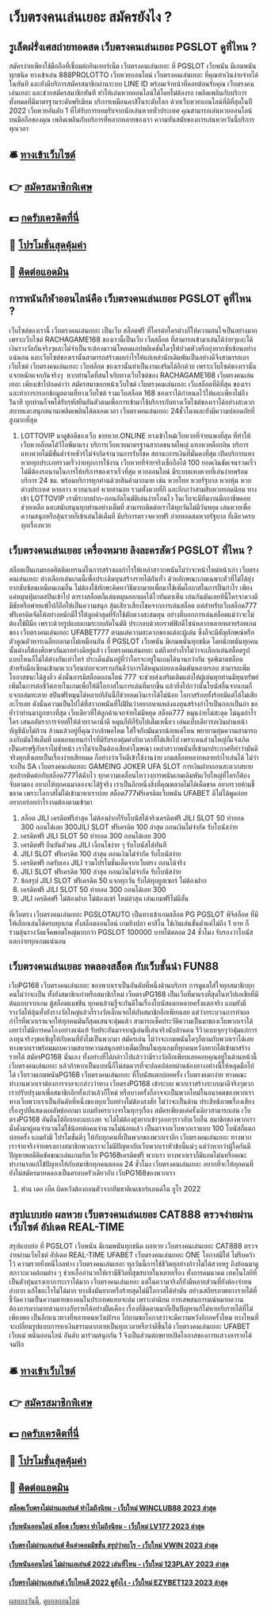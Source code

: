 # เว็บตรงคนเล่นเยอะ สมัครยังไง ?
## รูเล็ตฝรั่งเศสถ่ายทอดสด เว็บตรงคนเล่นเยอะ PGSLOT ดูที่ไหน ?
สมัครง่ายเพียงใช้มือถือที่เชื่อมต่ออินเทอร์เน็ต เว็บตรงคนเล่นเยอะ ที่ PGSLOT เว็บพนัน มีเกมพนันทุกชนิด ทางเข้าเล่น 888PROLOTTO เว็บหวยออนไลน์ เว็บตรงคนเล่นเยอะ ที่คุณทำเงินง่ายจ่ายได้ในทันที และยังมีบริการสมัครสมาชิกผ่านระบบ LINE ID พร้อมเจ้าหน้าที่คอยต้อนรับคุณ เว็บตรงคนเล่นเยอะ และช่วยสมัครสมาชิกทันที ทำให้เล่นหวยออนไลน์ได้โดยไม่ต้องรอ เพลิดเพลินกับบริการทั้งหมดที่มีมาตรฐานระดับพรีเมียม บริการเหมือนคาสิโนระดับโลก ด้วยเว็บหวยออนไลน์ที่ดีที่สุดในปี 2022 เว็บหวยอันดับ 1 ที่ได้รับการยอมรับจากนักเล่นหวยทั่วประเทศ คุณสามารถเล่นหวยออนไลน์บนมือถือของคุณ เพลิดเพลินกับบริการที่หลากหลายของเรา ความทันสมัยของการเล่นหวยวันนี้บริการทุกเวลา

## 🛎 [ทางเข้าเว็บไซต์](https://bit.ly/3SdLNi2)
## 👉 [สมัครสมาชิกพิเศษ](https://bit.ly/3SdLNi2)
## 💵 [กดรับเครดิตที่นี่](https://bit.ly/3dyRKHj)
## 👑 [โปรโมชั่นสุดคุ้มค่า](https://bit.ly/3dyRKHj)
## 📱 [ติดต่อแอดมิน](https://bit.ly/3dyRKHj)

## การพนันกีฬาออนไลน์คือ เว็บตรงคนเล่นเยอะ PGSLOT ดูที่ไหน ?
เว็บไซต์ของเรานี้ เว็บตรงคนเล่นเยอะ เป็นเว็บ สล็อตฟรี ที่ใครต่อใครต่างก็ให้ความสนใจเป็นอย่างมากเพราะเว็บไซต์ RACHAGAME168 ของเรานี้เป็นเว็บ เว็ตสล็อต ที่สามารถเข้ามาเล่นได้ง่ายๆและได้เงินรางวัลกันจริงๆและไม่จำเป็นจะต้องดาวน์โหลดแอปพลิเคชันใดๆให้ปวดหัวหรือยุ่งยากซับซ้อนอย่างแน่นอน และเว็บไซต์ของเรานั้นสามารถสร้างผลกำไรให้แก่เหล่านักเดิมพันเป็นอย่างดีจึงสามารถเอาเว็บไซต์ เว็บตรงคนเล่นเยอะ เว็บสล็อต ของเรานั้นทำเป็นงานเสริมได้อีกด้วย เพราะเว็บไซต์ของเรานั้นแจกหนักแจกกันจริงๆ  หากท่านใดที่สนใจกับทางเว็บไซต์ของ RACHAGAME168 เว็บตรงคนเล่นเยอะ เพียงเข้าไปกดคำว่า สมัครสมาชอกหน้าเว็บไซต์ เว็บตรงคนเล่นเยอะ เว็บสล็อตที่ดีที่สุด ของเราและทำการกรอกข้อมูลตามที่ทางเว็บไซต์ รวมเว็บสล็อต 168 ของเราได้กำหนดไว้ให้และเพียงไม่ถึง 1นาที ทุกท่านก็จพได้รับรหัสยืนยันตัวตนเพื่อการเข้ามาใช้บริการกับทางเว็บไซต์ของเราได้อย่างสะดวกสบายและสนุกสนานเพลิดเพลินได้ตลอดเวลา เว็บตรงคนเล่นเยอะ 24ชั่วโมงและยังมีความปลอดภัยที่สูงมากที่สุด
1. LOTTOVIP มาดูข้อดีของเว็บ ขายหวย.ONLINE ทางเข้าใหม่เว็บหวยที่จ่ายแพงที่สุด ที่ทำให้เว็บหวยล็อตโต้วีไอพีมาแรง บริการเว็บหวยมาตรฐานสากลขนาดใหญ่ แทงหวยล็อกอิน บริการแทงหวยไม่มีขั้นต่ำจ่ายชัวร์ไม่จำกัดจำนวนการรับโชค สถานะการเงินที่มั่นคงที่สุด เปิดบริการแทงหวยทุกประเภทรวดเร็วง่ายทุกการใช้งาน เว็บหวยที่จ่ายจริงเชื่อถือได้ 100 ยอดเงินชัดเจนรวดเร็วไม่มีต้องรอนานในการให้บริการของเราเร็วที่สุด หวยออนไลน์ มีระบบแทงหวยที่เล่นง่ายพร้อมบริการ 24 ชม. พร้อมบริการทุกท่านด้วยสินค้ามากมาย เช่น หวยไทย หวยรัฐบาล หวยหุ้น หวยต่างประเทศ หายลาว หวยมาเลย์ หวยฮานอย รวมทั้งหวยยี่กี และอีกกว่าสามสิบหวยยอดนิยม ทางเข้า LOTTOVIP เรามีระบบฝาก-ถอนอัตโนมัติเล่นง่ายโอนไว ในเว็บจะมีทีมงานมืออาชีพคอยช่วยเหลือ และสนับสนุนทุกท่านอย่างเต็มที่ สามารถติดต่อเราได้ทุกวันไม่มีวันหยุด เล่นหวยเพื่อความสนุกหรือลุ้นรวยก็เข้าเล่นได้เต็มที่ มีบริการตรวจหวยฟรี ถ่ายทอดสดหวยรัฐบาล ที่เดียวครบทุกเรื่องหวย

## เว็บตรงคนเล่นเยอะ เครื่องหมาย ลิงละครสัตว์ PGSLOT ที่ไหน ?
สล็อตเป็นเกมยอดฮิตติดเทรนด์ในการสร้างผลกำไรให้เหล่าสาวกพนันไม่ว่าจะหน้าใหม่หน้าเก่า เว็บตรงคนเล่นเยอะ ต่างเลือกเล่นเกมนี้เพื่อประเดิมทุนสร้างรายได้กันทั่ว ด้วยลักษณะเกมเฉพาะตัวที่ไม่ได้ยุ่งยากซับซ้อนเหมือนเกมอื่น ไม่ต้องใช้ทักษะคิดหาวิธีมากมายเพื่อมาใช้เพิ่มโอกาสในการปั่นกำไร เพียงแค่หมุนปุ่มกดสปินเข้าไป ตารางสล็อตก็แล่นหมุนออกผลได้ไวทันตาเห็น เล่นกันมันเลยทีนี้ใครจะดวงดีมีชัยหรือพ่ายแพ้ไปก็ถือให้เป็นความสนุก ลุ้นเสียวเสี่ยงโชคจากการเล่นสล็อต แต่สำหรับเว็บสล็อต777 ฟรีเครดิตจัดให้อย่างหนักมีไว้ให้ลูกค้าสุดที่รักใช้ตักตวงสะสมทุน อย่างที่บอกการเล่นสล็อตแม้ว่าจะไม่ต้องใช้ฝีมือ เพราะด้วยรูปแบบเกมระบบอัตโนมัติ ประกอบด้วยกราฟฟิกดีไซน์หลากหลายหลายร้อยเกมของ เว็บตรงคนเล่นเยอะ UFABET777 ตามแต่ความสะดวกของแต่ละผู้เล่น ซึ่งก็จะมีสัญลักษณ์หรือตัวคูณตัวหารเฉลี่ยออกมาไม่เหมือนกัน ที่ PGSLOT เว็บพนัน มีเกมพนันทุกชนิด โดยนักพนันทุกคนนั้นต่างก็ต้องศึกษากันมาอย่างดีอยู่แล้ว เว็บตรงคนเล่นเยอะ แต่ถึงอย่างไรไม่ว่าจะเลือกเล่นสล็อตรูปแบบไหนก็ไม่ได้ต่างกันเท่าไหร่ ประเด็นมันอยู่ที่ว่าใครจะอยู่ในเกมได้นานกว่ากัน จุดพิฆาตสล็อตสำหรับมือเซียนเข้ามาแวะเวียนบ่อยจะทราบกันดีว่าการได้หมุนบ่อยลงเดิมพันหลายรอบ สามารถเพิ่มโอกาสชนะได้สูงลิ่ว ดังนั้นการมีสล็อตออนไลน์ 777 จะช่วยส่งเสริมเติมแต่งให้ผู้เล่นทุกท่านมีทุนทรัพย์เพิ่มในการต่อชีวิตภายในเกมเพื่อให้มีโอกาสในการเล่นที่มากขึ้น แล้วยิ่งไปกว่านั้นโบนัสอื่นจากเกมก็แจกถล่มทะลาย สปินฟรีหมุนได้หลายทีอันนี้ก็ช่วยลดเงินเราได้ไม่น้อย โอกาสร้อยทั้งร้อยมีแต่ได้ไม่เสียอะไรเลย ดังนั้นความเป็นไปได้ที่สาวกพนันที่ใฝ่ฝันว่าอยากหาแหล่งลงทุนสร้างกำไรเป็นกอกเป็นกำ ขอย้ำว่าท่านมาถูกทางที่สุด เว็บเดียวที่ให้ลูกค้าแจกจ่ายไม่มีหยุด สล็อต777 หมุนง่ายไม่สะดุด ไม่ฉุดกำไรใคร เสนออัตราการจ่ายที่ให้ด้วยราคาน้ำดี หมุนกี่ทีก็รับไปเต็มเหนี่ยว เล่นแป๊บเดียวรอเงินผ่านหน้าบัญชีนับไม่ถ้วน ล้วนแล้วอยู่ที่คุณว่ากล้าพอไหม ใส่ใจกับมันมากน้อยแค่ไหน พยายามทุ่มความสามารถลงกับมันให้เต็มที่ ผลตอบแทนกำไรที่มีรับรองคุ้มค่ากับเวลาที่ได้เสียไป เพราะคนส่วนใหญ่ก็แจ้งเกิดเป็นเศรษฐีกับเราไม่ซ้ำหน้า เราไม่จำเป็นต้องเสียค่าโฆษณา เหล่าสาวกพนันที่เข้ามาประกาศทีท่าว่ามันดีจริงทุกสิ่งเลยเป็นเรื่องง่ายเสียหมด ก็อย่างว่าเว็บดีเข้าใช้งานง่าย เกมสล็อตหลากหลายกำไรเล่นได้ ไม่ว่าจะเป็น SA เว็บตรงคนเล่นเยอะ GAMEING JOKER UFA SLOT การเงินฝากถอนสะดวกสบาย สุดท้ายติดต่อกับสล็อต777ได้ฉับไว ทุกความเคลื่อนไหววงการพนันเกมเดิมพันเว็บใหญ่ที่ใครก็ต้องจับตามอง อยากให้ทุกคนมาลองจะได้รู้จริง เราเป็นอีกหนึ่งสิ่งที่คุณพลาดไม่ได้เด็ดขาด อยากรวยห้ามขี้ขลาด เพราะโอกาสไม่ได้เข้ามาหาเราบ่อย สล็อต777ฟรีเครดิตเว็บพนัน UFABET ดีไม่ได้พูดอ่อย อยากอร่อยกำไรงามต้องตามเข้ามา
1. สล็อต JILI เครดิตฟรีล่าสุด ไม่ต้องฝากก็รับโบนัสได้จริงเครดิตฟรี JILI SLOT 50 ทำยอด 300 ถอนได้เลย 300JILI SLOT ฟรีเครดิต 100 ล่าสุด ถอนเงินไม่จำกัด รับโบนัสง่าย
2. เครดิตฟรี JILI SLOT 50 ทำยอด 300 ถอนได้เลย 300
3. เครดิตฟรี ยืนยันตัวตน JILI เงื่อนไขง่าย ๆ รับโบนัสได้ทันที
4. JILI SLOT ฟรีเครดิต 100 ล่าสุด ถอนเงินไม่จำกัด รับโบนัสง่าย
5. เครดิตฟรี กดรับเอง JILI รวมโปรโมชั่นเด็ดจากเว็บตรง ถอนได้จริง
6. JILI SLOT ฟรีเครดิต 100 ล่าสุด ถอนเงินไม่จำกัด รับโบนัสง่าย
7. ข้อสรุป JILI SLOT ฟรีเครดิต 50 แจกทุกวัน รับได้ทุกยูสเซอร์ ไม่ต้องฝาก
8. เครดิตฟรี JILI SLOT 50 ทำยอด 300 ถอนได้เลย 300
9. JILI เครดิตฟรี ไม่ต้องฝาก ไม่ต้องแชร์ ใหม่ล่าสุด เล่นเกมฟรีไม่มีอั้น

ที่เว็บตรง เว็บตรงคนเล่นเยอะ PGSLOTAUTO เป็นทางเข้าเกมสล็อต PG PGSLOT พีจีสล็อต ที่มีให้เลือกเล่นได้ครบทุกเกม ทั้งสล็อตออนไลน์ เกมยิงปลา คาสิโน ใช้เงินเล่นขั้นต่ำแค่ไม่ถึง 1 บาท ก็ร่วมลุ้นรางวัลแจ็คพอตใหญ่มากกว่า PGSLOT 100000 บาทได้ตลอด 24 ชั่วโมง รับรองว่าโบนัสแตกง่ายทุกเกมแน่นอน

## เว็บตรงคนเล่นเยอะ ทดลองสล็อต กับเว็บชั้นนำ FUN88
เว็บPG168 เว็บตรงคนเล่นเยอะ ของพวกเราเป็นอันดับที่หนึ่งด้านบริการ การดูแลใส่ใจทุกสมาชิกทุกคนไม่ว่าจะเป็น ทั้งยังสมาชิกเก่าหรือสมาชิกใหม่ เว็บตรงPG168 เป็นเว็บที่มาแรงที่สุดในทวีปเอเชียที่มีต้นแบบจากเกม ตู้สล็อตแมชชีน ทุกคนล้วนรู็จะกันดีในเรื่องโบนัสแตกหลายครั้งแตกจริง แถมยังมีรางวัลให้ลุ้นทั้งยังรางวัลใหญ่แล้วก็รางวัลเล็กแจกให้กับสมาชิกอีกเพียบเลย แต่ว่ากระบวนการทำผลกำไรที่พวกเราแจกให้ทุกคนมันก็สุดแสนจะคุ้มแล้ว สามารถเช็คประวัติความเป็นมาของเว็บพวกเราได้เลยว่าไม่มีการคดโกงอย่างแน่แท้ รับประกันมาจากผู้เล่นที่เล่นจริงนับล้านคน รีวิวแบบจุกๆว่าคุ้มแก่การลงทุนจริงๆขอเชิญให้กับคนที่ยังไม่เป็นพวกมา สมัครเล่น ไม่ว่าจะเกมพนันใดๆก็ตามกับพวกเราได้เลย ทางพวกเราพร้อมมอบความสบายความสนุกอย่างเต็มเปี่ยมในทุกเกมที่ทุกคนหวังอยากได้เข้ามาสร้างรายได้ สมัครPG168 นั่นเอง ทั้งอย่างที่ได้กล่าวไปแล้วว่ามีรางวัลอีกเพียบเลยคอยคุณอยู่ในด้านหน้านี้ เว็บตรงคนเล่นเยอะ แล้วถ้าหากเป็นแบบนี้ก็ไม่สมควรที่จะปลดปล่อยผ่านช่องทางอย่างนี้ให้หลุดมือไปได้
เว็บรวมเกมพนันPG168 เว็บตรงคนเล่นเยอะ ที่โบนัสแตกบ่อยครั้ง เว็บตรงแตกง่าย ทางคณะทำงานพวกเราต้องการจากจะกล่าวว่าทาง เว็บตรงPG168 เข้าระบบ พวกเราสร้างระบบมาดีจริงๆพวกเราปรับปรุงมาเพื่อสมาชิกอีกทั้งเก่าแล้วก็ใหม่ หรือบางครั้งก็อาจจะเป็นพวกใหม่ในอนาคตของพวกเรา ทางเว็บพวกเราเป็นอันดับที่หนึ่งของทุกเว็บอย่างไม่ต้องสงสัย ไม่ว่าจะเป็นด้าน ประสิทธิภาพเรื่องเสียง เรื่องรูปที่แสดงผลลัพธ์ออกมา แถมยังครบวงจรในทุกๆเรื่อง สมัครเพียงแค่ครั้งเดียวสามารถเล่น เว็บตรงPG168 อันอื่นได้อีกเยอะแยะเลย จะได้ไม่ต้องยุ่งยากเข้าๆออกๆราวกับเว็บอื่น สมาชิกของพวกเรามั่งคั่งมาผู้คนจำนวนไม่ใช้น้อยต่อคนจำนวนไม่น้อยแล้ว เป็นมาจากเว็บพวกเราแบบ 100 โบนัสก็แตกบ่อยครั้ง แถมยังมี โปรโมชั่นดีๆ ให้กับทุกคนที่เป็นพวกของพวกเราอีก เว็บตรงคนเล่นเยอะ ทางพวกเราจ่ายจริงจ่ายตรงทางสมาชิกพวกเราจะไม่มีปัญหากับเว็บพวกเราหัวข้อนี้แน่ๆ แต่ว่าหากว่าผู้ใดกันมีปัญหาพอดีติดขัดขณะเล่นเกมกับเว็บ PG168เครดิตฟรี พวกเรา ทางพวกเราก็มีแอดไม่นหรือคณะทำงานรอแก้ไข้ปัญหาให้กับสมาชิกทุกคนตลอด 24 ชั่วโมง เว็บตรงคนเล่นเยอะ อยากที่จะให้ทุกคนที่ยังไม่สมัครมาทดลองเป็นครอบครัวเดียวกับ เว็บPG168ของพวกเรา
1. ฟาน เดอ เบ็ค ผิดหวังต้องถอนตัวจากทีมชาติเนเธอร์แลนด์ใน ยูโร 2022

## สรุปแบบย่อ ผลหวย เว็บตรงคนเล่นเยอะ CAT888 ตรวจง่ายผ่านเว็บไซต์ อัปเดต REAL-TIME
สรุปแบบย่อ ที่ PGSLOT เว็บพนัน มีเกมพนันทุกชนิด ผลหวย เว็บตรงคนเล่นเยอะ CAT888 ตรวจง่ายผ่านเว็บไซต์ อัปเดต REAL-TIME UFABET เว็บตรงคนเล่นเยอะ ONE โอกาสมีให้ ไม่รีบคว้าไว้ ความรวยยิ่งหนีไกลห่าง เว็บตรงคนเล่นเยอะ ทุกวันนี้การใช้ชีวิตทุกย่างก้าวไม่ได้สวยหรู ถึงย้อนมาดูสภาวะแวดล้อมต่าง ๆ ช่วยเอื้ออำนวยให้เรามีชีวิตที่สุขสบายในหลายเรื่อง ทั้งการคมนาคม เทคโนโลยีที่เป็นตัวทุ่นแรงเบาภาระเราได้มาก เว็บตรงคนเล่นเยอะ แต่ในความจริงก็ยังมีหลายส่วนที่ยังต้องจำทนลำบาก แก้ไขอะไรไม่ได้มาก บางสิ่งมันยากหรือร้ายสุดไม่มีโอกาสได้ทำมัน อย่างเสถียรภาพทางรายได้ที่ชี้วัดความเป็นความตายของคนในประเทศแทบจะล่ม เพราะค่านิยม การเสพสมอารมณ์หมายความต้องการมากมายสวนทางกับรายได้อย่างฝืดเคือง เรื่องที่ติดตามมาก็เป็นปัญหาแก้ไม่หายกับรายได้ที่ไม่เพียงพอ เป็นอีกแนวทางที่หลายคนหวังเฝ้ารอ ไถ่ถามขอโอกาสว่าจะมีความหวังอีกกครั้งไหม ทางไหนที่จะเปลี่ยนรูปแบบการหาเงินธรรมดากลายเป็นทุกเวลาหรือว่าดีขึ้นได้ เว็บตรงคนเล่นเยอะ UFABET เว็บแม่ พนันออนไลน์ อันดับ มาร่วมสนุกกัน 1 จึงเป็นส่วนต่อขยายเปิดโอกาสของการแสวงหารายได้จมปัก

## 🛎 [ทางเข้าเว็บไซต์](https://bit.ly/3SdLNi2)
## 👉 [สมัครสมาชิกพิเศษ](https://bit.ly/3SdLNi2)
## 💵 [กดรับเครดิตที่นี่](https://bit.ly/3dyRKHj)
## 👑 [โปรโมชั่นสุดคุ้มค่า](https://bit.ly/3dyRKHj)
## 📱 [ติดต่อแอดมิน](https://bit.ly/3dyRKHj)

#### [สล็อตเว็บตรงไม่ผ่านเอเย่นต์ ทำไมถึงนิยม - เว็บใหม่ WINCLUB88 2023 ล่าสุด](https://atom.io/themes/สล็อตเว็บตรงไม่ผ่านเอเย่นต์%20ทำไมถึงนิยม%20-%20เว็บใหม่%20winclub88%202023%20ล่าสุด)
#### [เว็บพนันออนไลน์ สล็อต เว็บตรง ทำไมถึงนิยม - เว็บใหม่ LV177 2023 ล่าสุด](https://atom.io/themes/เว็บพนันออนไลน์%20สล็อต%20เว็บตรง%20ทำไมถึงนิยม%20-%20เว็บใหม่%20lv177%202023%20ล่าสุด)
#### [เว็บตรงไม่ผ่านเอเย่นต์ คืนค่าคอมมิชชั่น สรุปว่าอะไร - เว็บใหม่ VWIN 2023 ล่าสุด](https://atom.io/themes/เว็บตรงไม่ผ่านเอเย่นต์%20คืนค่าคอมมิชชั่น%20สรุปว่าอะไร%20-%20เว็บใหม่%20vwin%202023%20ล่าสุด)
#### [เว็บพนันออนไลน์ ไม่ผ่านเอเย่นต์ 2022 เล่นที่ไหน - เว็บใหม่ 123PLAY 2023 ล่าสุด](https://atom.io/themes/เว็บพนันออนไลน์%20ไม่ผ่านเอเย่นต์%202022%20เล่นที่ไหน%20-%20เว็บใหม่%20123play%202023%20ล่าสุด)
#### [เว็บตรงไม่ผ่านเอเย่นต์ เว็บไหนดี 2022 ดูยังไง - เว็บใหม่ EZYBET123 2023 ล่าสุด](https://atom.io/themes/เว็บตรงไม่ผ่านเอเย่นต์%20เว็บไหนดี%202022%20ดูยังไง%20-%20เว็บใหม่%20ezybet123%202023%20ล่าสุด)

[ผลบอลวันนี้](https://siamsport.tv "ผลบอลวันนี้"), [ดูบอลออนไลน์](https://siamsport.tv/ดูบอลสด "ดูบอลออนไลน์")